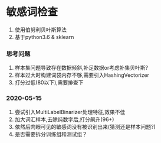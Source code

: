 # 敏感词检查
1. 使用伯努利贝叶斯算法
2. 基于python3.6 & sklearn


### 思考问题

1. 样本集问题导致存在数据倾斜,补足数据or考虑补集贝叶斯?
2. 样本过大时构建词袋内存不够,需要引入HashingVectorizer
3. 打分过低(80以下),需要排查下


### 2020-05-15

1. 尝试引入MultiLabelBinarizer处理特征,效果不佳
2. 加大词汇样本,去除纯数字后,打分飙升(96+)
3. 依然后肉眼可见的敏感词没有被识别出来(猜测还是样本问题?)
4. 是否需要拆分训练组和测试组？